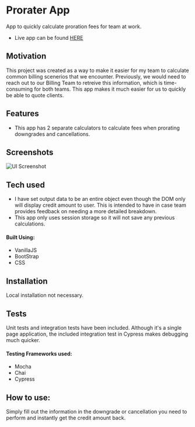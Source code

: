# Prorater App
 App to quickly calculate proration fees for team at work.
 - Live app can be found [HERE](https://gallant-feynman-45994b.netlify.com/)

## Motivation
This project was created as a way to make it easier for my team to calculate common billing scenerios that we encounter. Previously, we would need to reach out to our Billing Team to retreive this information, which is time-consuming for both teams. This app makes it much easier for us to quickly be able to quote clients.

## Features
- This app has 2 separate calculators to calculate fees when prorating downgrades and cancellations.
 
## Screenshots
![UI Screenshot](https://i.imgur.com/eU0VZILl.jpg "UI Screenshot")

## Tech used
- I have set output data to be an entire object even though the DOM only will display credit amount to user. This is intended to have in case team provides feedback on needing a more detailed breakdown.
- This app only uses session storage so it will not save any previous calculations.
#### Built Using:
- VanillaJS 
- BootStrap 
- CSS

## Installation
Local installation not necessary.

## Tests
Unit tests and integration tests have been included. Although it's a single page application, the included integration test in Cypress makes debugging much quicker.
 
#### Testing Frameworks used:
  - Mocha 
  - Chai 
  - Cypress
  
## How to use:
Simply fill out the information in the downgrade or cancellation you need to perform and instantly get the credit amount back.
